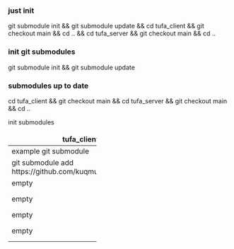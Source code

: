 ### just init
git submodule init && git submodule update && cd tufa_client && git checkout main && cd .. && cd tufa_server && git checkout main && cd ..

### init git submodules
git submodule init && git submodule update

### submodules up to date
cd tufa_client && git checkout main && cd tufa_server && git checkout main && cd ..

<table style="width:200px">
   <thead>
      <tr>
      init submodules
         <!-- <th></th> -->
      </tr>
      <!-- <tr>
         <th>git submodule init && git submodule update && cd tufa_client && git checkout main && cd .. && cd tufa_server && git checkout main && cd ..</th>
      </tr> -->
      <tr>
         <th>tufa_client</th>
         <th>tufa_server</th>
      </tr>
   </thead>
   <tbody>
      <tr>
         <td>example git submodule</td>
         <td>example git submodule</td>
      </tr>
      <tr>
         <td>git submodule add https://github.com/kuqmua/tufa_client.git</td>
         <td>git submodule add https://github.com/kuqmua/tufa_server.git</td>
      </tr>
      <tr>
         <td>empty</td>
         <td>up databases</td>
      </tr>
      <tr>
         <td>empty</td>
         <td>cd tufa_server && sudo docker-compose up -d && cd ..</td>
      </tr>
      <tr>
         <td>empty</td>
         <td>run postgres migrations</td>
      </tr>
      <tr>
         <td>empty</td>
         <td>cd tufa_server && sqlx migrate run && cd ..</td>
      </tr>
   </tbody>
</table>
